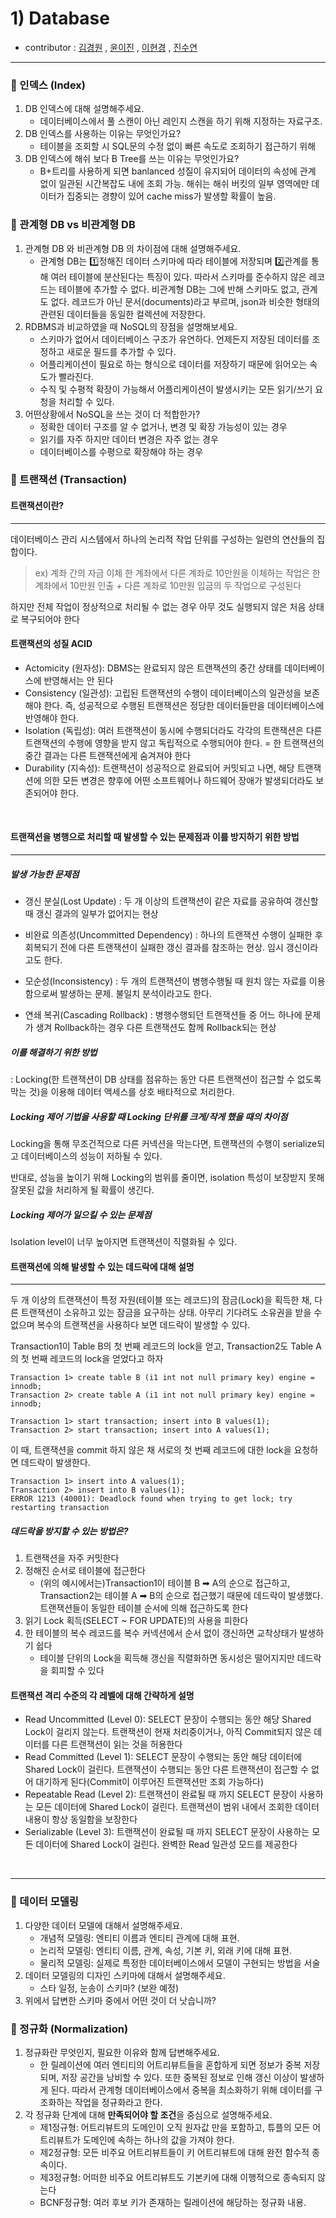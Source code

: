 # 1) Database 
- contributor : [김경원](https://github.com/shining8543) , [윤이진](https://github.com/483759) , [이현경](https://github.com/honggoii) , [진수연](https://github.com/jjuyeon)
<hr/>

### :notebook_with_decorative_cover: 인덱스 (Index)
1. DB 인덱스에 대해 설명해주세요.
   - 데이터베이스에서 풀 스캔이 아닌 레인지 스캔을 하기 위해 지정하는 자료구조.
2. DB 인덱스를 사용하는 이유는 무엇인가요?
   -  테이블을 조회할 시 SQL문의 수정 없이 빠른 속도로 조회하기 접근하기 위해
3. DB 인덱스에 해쉬 보다 B Tree를 쓰는 이유는 무엇인가요?
    - B+트리를 사용하게 되면 banlanced 성질이 유지되어 데이터의 속성에 관계 없이 일관된 시간복잡도 내에 조회 가능. 해쉬는 해쉬 버킷의 일부 영역에만 데이터가 집중되는 경향이 있어 cache miss가 발생할 확률이 높음.

### :notebook_with_decorative_cover: 관계형 DB vs 비관계형 DB
1. 관계형 DB 와 비관계형 DB 의 차이점에 대해 설명해주세요.
   - 관계형 DB는 1️⃣정해진 데이터 스키마에 따라 테이블에 저장되며 2️⃣관계를 통해 여러 테이블에 분산된다는 특징이 있다. 따라서 스키마를 준수하지 않은 레코드는 테이블에 추가할 수 없다. 비관계형 DB는 그에 반해 스키마도 없고, 관계도 없다. 레코드가 아닌 문서(documents)라고 부르며, json과 비슷한 형태의 관련된 데이터들을 동일한 컬렉션에 저장한다.
2. RDBMS과 비교하였을 때 NoSQL의 장점을 설명해보세요.
    - 스키마가 없어서 데이터베이스 구조가 유연하다. 언제든지 저장된 데이터를 조정하고 새로운 필드를 추가할 수 있다. 
    - 어플리케이션이 필요로 하는 형식으로 데이터를 저장하기 때문에 읽어오는 속도가 빨라진다.
    - 수직 및 수평적 확장이 가능해서 어플리케이션이 발생시키는 모든 읽기/쓰기 요청을 처리할 수 있다.
4. 어떤상황에서 NoSQL을 쓰는 것이 더 적합한가?
    - 정확한 데이터 구조를 알 수 없거나, 변경 및 확장 가능성이 있는 경우
    - 읽기를 자주 하지만 데이터 변경은 자주 없는 경우
    - 데이터베이스를 수평으로 확장해야 하는 경우

### :notebook_with_decorative_cover: 트랜잭션 (Transaction)
#### 트랜잭션이란?
------
데이터베이스 관리 시스템에서 하나의 논리적 작업 단위를 구성하는 일련의 연산들의 집합이다.
> ex) 계좌 간의 자금 이체
> 한 계좌에서 다른 계좌로 10만원을 이체하는 작업은 한 계좌에서 10만원 인출 + 다른 계좌로 10만원 입금의 두 작업으로 구성된다

하지만 전체 작업이 정상적으로 처리될 수 없는 경우 아무 것도 실행되지 않은 처음 상태로 복구되어야 한다



#### 트랜잭션의 성질 ACID
* Actomicity (원자성): DBMS는 완료되지 않은 트랜잭션의 중간 상태를 데이터베이스에 반영해서는 안 된다
* Consistency (일관성): 고립된 트랜잭션의 수행이 데이터베이스의 일관성을 보존해야 한다. 즉, 성공적으로 수행된 트랜잭션은 정당한 데이터들만을 데이터베이스에 반영해야 한다.
* Isolation (독립성): 여러 트랜잭션이 동시에 수행되더라도 각각의 트랜잭션은 다른 트랜잭션의 수행에 영향을 받지 않고 독립적으로 수행되어야 한다. = 한 트랜잭션의 중간 결과는 다른 트랜잭션에게 숨겨져야 한다
* Durability (지속성): 트랜잭션이 성공적으로 완료되어 커밋되고 나면, 해당 트랜잭션에 의한 모든 변경은 향후에 어떤 소프트웨어나 하드웨어 장애가 발생되더라도 보존되어야 한다.
<br/>

#### 트랜잭션을 병행으로 처리할 때 발생할 수 있는 문제점과 이를 방지하기 위한 방법
----
##### 발생 가능한 문제점
- 갱신 분실(Lost Update) : 두 개 이상의 트랜잭션이 같은 자료를 공유하여 갱신할 때 갱신 결과의 일부가 없어지는 현상

- 비완료 의존성(Uncommitted Dependency) : 하나의 트랜잭션 수행이 실패한 후 회복되기 전에 다른 트랜잭션이 실패한 갱신 결과를 참조하는 현상. 임시 갱신이라고도 한다.

- 모순성(Inconsistency) : 두 개의 트랜잭션이 병행수행될 때 원치 않는 자료를 이용함으로써 발생하는 문제. 불일치 분석이라고도 한다.

- 연쇄 복귀(Cascading Rollback) : 병행수행되던 트랜잭션들 중 어느 하나에 문제가 생겨 Rollback하는 경우 다른 트랜잭션도 함께 Rollback되는 현상

##### 이를 해결하기 위한 방법
: Locking(한 트랜잭션이 DB 상태를 점유하는 동안 다른 트랜잭션이 접근할 수 없도록 막는 것)을 이용해 데이터 액세스를 상호 배타적으로 처리한다.

##### Locking 제어 기법을 사용할 때 Locking 단위를 크게/작게 했을 때의 차이점
Locking을 통해 무조건적으로 다른 커넥션을 막는다면, 트랜잭션의 수행이 serialize되고 데이터베이스의 성능이 저하될 수 있다.

반대로, 성능을 높이기 위해 Locking의 범위를 줄이면, isolation 특성이 보장받지 못해 잘못된 값을 처리하게 될 확률이 생긴다.

##### Locking 제어가 일으킬 수 있는 문제점
Isolation level이 너무 높아지면 트랜잭션이 직렬화될 수 있다.
<br>

#### 트랜잭션에 의해 발생할 수 있는 데드락에 대해 설명
-----
두 개 이상의 트랜잭션이 특정 자원(테이블 또는 레코드)의 잠금(Lock)을 획득한 채, 다른 트랜잭션이 소유하고 있는 잠금을 요구하는 상태. 아무리 기다려도 소유권을 받을 수 없으며 복수의 트랜잭션을 사용하다 보면 데드락이 발생할 수 있다. 

Transaction1이 Table B의 첫 번째 레코드의 lock을 얻고, Transaction2도 Table A의 첫 번째 레코드의 lock을 얻었다고 하자

    Transaction 1> create table B (i1 int not null primary key) engine = innodb;
    Transaction 2> create table A (i1 int not null primary key) engine = innodb;

    Transaction 1> start transaction; insert into B values(1);
    Transaction 2> start transaction; insert into A values(1);
이 때, 트랜잭션을 commit 하지 않은 채 서로의 첫 번째 레코드에 대한 lock을 요청하면 데드락이 발생한다.

    Transaction 1> insert into A values(1);
    Transaction 2> insert into B values(1);
    ERROR 1213 (40001): Deadlock found when trying to get lock; try restarting transaction



##### 데드락을 방지할 수 있는 방법은?
1. 트랜잭션을 자주 커밋한다
2. 정해진 순서로 테이블에 접근한다
   * (위의 예시에서는)Transaction1이 테이블 B ➡ A의 순으로 접근하고, Transaction2는 테이블 A ➡ B의 순으로 접근했기 때문에 데드락이 발생했다. 트랜잭션들이 동일한 테이블 순서에 의해 접근하도록 한다
3. 읽기 Lock 획득(SELECT ~ FOR UPDATE)의 사용을 피한다
4. 한 테이블의 복수 레코드를 복수 커넥션에서 순서 없이 갱신하면 교착상태가 발생하기 쉽다
   * 테이블 단위의 Lock을 획득해 갱신을 직렬화하면 동시성은 떨어지지만 데드락을 회피할 수 있다

#### 트랜잭션 격리 수준의 각 레벨에 대해 간략하게 설명
- Read Uncommitted (Level 0): SELECT 문장이 수행되는 동안 해당 Shared Lock이 걸리지 않는다. 트랜잭션이 현재 처리중이거나, 아직 Commit되지 않은 데이터를 다른 트랜잭션이 읽는 것을 허용한다
- Read Committed (Level 1): SELECT 문장이 수행되는 동안 해당 데이터에 Shared Lock이 걸린다. 트랜잭션이 수행되는 동안 다른 트랜잭션이 접근할 수 없어 대기하게 된다(Commit이 이루어진 트랜잭션만 조회 가능하다)
- Repeatable Read (Level 2): 트랜잭션이 완료될 때 까지 SELECT 문장이 사용하는 모든 데이터에 Shared Lock이 걸린다. 트랜잭션이 범위 내에서 조회한 데이터 내용이 항상 동일함을 보장한다
- Serializable (Level 3): 트랜잭션이 완료될 때 까지 SELECT 문장이 사용하는 모든 데이터에 Shared Lock이 걸린다. 완벽한 Read 일관성 모드를 제공한다

<br>
<hr>

### :notebook_with_decorative_cover: 데이터 모델링
1. 다양한 데이터 모델에 대해서 설명해주세요.
   - 개념적 모델링: 엔티티 이름과 엔티티 관계에 대해 표현. 
   - 논리적 모델링: 엔티티 이름, 관계, 속성, 기본 키, 외래 키에 대해 표현.
   - 물리적 모델링: 실제로 특정한 데이터베이스에서 모델이 구현되는 방법을 서술
2. 데이터 모델링의 디자인 스키마에 대해서 설명해주세요.
   - 스타 일정, 눈송이 스키마? (보완 예정)
3. 위에서 답변한 스키마 중에서 어떤 것이 더 낫습니까?

### :notebook_with_decorative_cover: 정규화 (Normalization)
1. 정규화란 무엇인지, 필요한 이유와 함께 답변해주세요.
   - 한 릴레이션에 여러 엔티티의 어트리뷰트들을 혼합하게 되면 정보가 중복 저장되며, 저장 공간을 낭비할 수 있다. 또한 중복된 정보로 인해 갱신 이상이 발생하게 된다. 따라서 관계형 데이터베이스에서 중복을 최소화하기 위해 데이터를 구조화하는 작업을 정규화라고 한다.
2. 각 정규화 단계에 대해 **만족되어야 할 조건**을 중심으로 설명해주세요.
   - 제1정규형: 어트리뷰트의 도메인이 오직 원자값 만을 포함하고, 튜플의 모든 어트리뷰트가 도메인에 속하는 하나의 값을 가져야 한다.
   - 제2정규형: 모든 비주요 어트리뷰트들이 키 어트리뷰트에 대해 완전 함수적 종속이다.
   - 제3정규형: 어떠한 비주요 어트리뷰트도 기본키에 대해 이행적으로 종속되지 않는다
   - BCNF정규형: 여러 후보 키가 존재하는 릴레이션에 해당하는 정규화 내용.